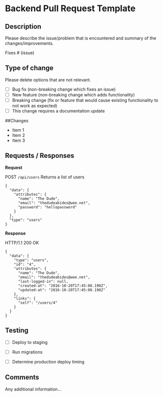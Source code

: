 # Backend Pull Request Template

## Description

Please describe the issue/problem that is encountered and summary of the changes/improvements. 

Fixes # (issue)

## Type of change

Please delete options that are not relevant.

- [ ] Bug fix (non-breaking change which fixes an issue)
- [ ] New feature (non-breaking change which adds functionality)
- [ ] Breaking change (fix or feature that would cause existing functionality to not work as expected)
- [ ] This change requires a documentation update

##Changes

- Item 1
- Item 2
- Item 3

## Requests / Responses

**Request**

POST `/api/users` Returns a list of users

```
{
  "data": {
    "attributes": {
      "name": "The Dude",
      "email": "thedudeabides@wee.net",
      "password": "hellopassword"
    }
  },
  "type": "users"
}
```

**Response**

HTTP/1.1 200 OK

```
{
  "data": {
    "type": "users",
    "id": "4",
    "attributes": {
      "name": "The Dude",
      "email": "thedudeabides@wee.net",
      "last-logged-in": null,
      "created-at": "2016-10-20T17:45:08.190Z",
      "updated-at": "2016-10-20T17:45:08.190Z"
    },
    "links": {
      "self": "/users/4"
    }
  }
}
```

## Testing

- [ ] Deploy to staging
- [ ] Run migrations
- [ ] Determine production deploy timing



## Comments

Any additional information...
